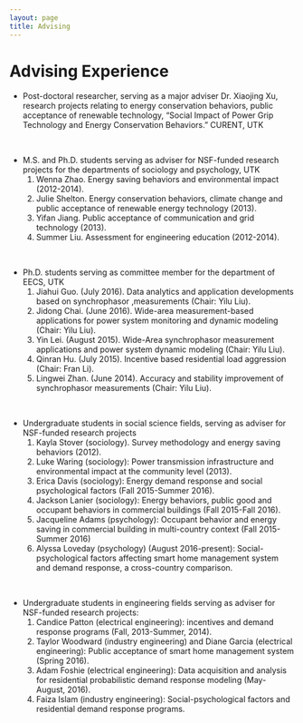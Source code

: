 ```yaml
---
layout: page
title: Advising
---
```


# **Advising Experience** ##

+ Post-doctoral researcher, serving as a major adviser Dr. Xiaojing Xu, research projects relating to energy conservation behaviors, public acceptance of renewable technology,  “Social Impact of Power Grip Technology and Energy Conservation Behaviors.” CURENT, UTK 

</br>

+ M.S. and Ph.D. students serving as adviser for NSF-funded research projects for the departments of sociology and psychology, UTK 
  1. Wenna Zhao. Energy saving behaviors and environmental impact (2012-2014). 
  2. Julie Shelton. Energy conservation behaviors, climate change and public acceptance of renewable energy technology (2013). 
  3. Yifan Jiang.  Public acceptance of communication and grid technology (2013). 
  4. Summer Liu.  Assessment for engineering education (2012-2014). 

</br>

+ Ph.D. students serving as committee member for the department of EECS, UTK 
  1. Jiahui Guo. (July 2016). Data analytics and application developments based on synchrophasor ,measurements (Chair: Yilu Liu).  
  2. Jidong Chai. (June 2016). Wide-area measurement-based applications for power system monitoring and dynamic modeling (Chair: Yilu Liu). 
  3. Yin Lei. (August 2015). Wide-Area synchrophasor measurement applications and power system dynamic modeling (Chair: Yilu Liu). 
  4. Qinran Hu. (July 2015). Incentive based residential load aggression (Chair: Fran Li).  
  5. Lingwei Zhan. (June 2014). Accuracy and stability improvement of synchrophasor measurements (Chair: Yilu Liu). 

</br>

+ Undergraduate students in social science fields, serving as adviser for NSF-funded research projects 
  1. Kayla Stover (sociology).  Survey methodology and energy saving behaviors (2012).  
  2. Luke Waring (sociology): Power transmission infrastructure and environmental impact at the community level (2013).  
  3. Erica Davis  (sociology): Energy demand response and social psychological factors (Fall 2015-Summer 2016). 
  4. Jackson Lanier (sociology): Energy behaviors, public good and occupant behaviors in commercial buildings (Fall 2015-Fall 2016). 
  5. Jacqueline Adams (psychology): Occupant behavior and energy saving in commercial building in multi-country context (Fall 2015- Summer 2016) 
  6. Alyssa Loveday (psychology) (August 2016-present): Social-psychological factors affecting smart home management system and demand response, a cross-country comparison. 

</br>

+ Undergraduate students in engineering fields serving as adviser for NSF-funded research projects: 
  1. Candice Patton (electrical engineering): incentives and demand response programs (Fall, 2013-Summer, 2014). 
  2. Taylor Woodward (industry engineering) and Diane Garcia (electrical engineering): Public acceptance of smart home management system (Spring 2016).  
  3. Adam Foshie (electrical engineering): Data acquisition and analysis for residential probabilistic demand response modeling (May-August, 2016).  
  4. Faiza Islam (industry engineering): Social-psychological factors and residential demand response programs. 